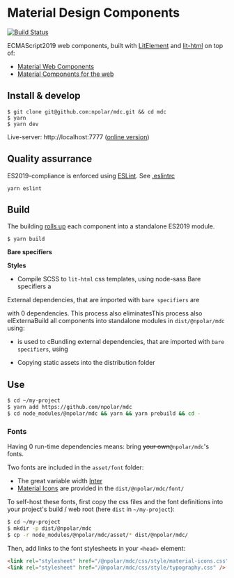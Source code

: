 # Material Design Components

[![Build Status](https://travis-ci.com/npolar/mdc.svg?branch=master)](https://travis-ci.com/npolar/mdc)

ECMAScript2019 web components, built with [LitElement](https://lit-element.polymer-project.org/) and [lit-html](https://lit-html.polymer-project.org/) on top of:

- [Material Web Components](https://github.com/material-components/material-components-web-components)
- [Material Components for the web](https://github.com/material-components/material-components-web)

## Install & develop

```
$ git clone git@github.com:npolar/mdc.git && cd mdc
$ yarn
$ yarn dev
```

Live-server: http://localhost:7777 ([online version](https://mdc.npolar.now.sh))

## Quality assurrance

ES2019-compliance is enforced using [ESLint](https://eslint.org/). See [.eslintrc](.eslintrc.json)

```
yarn eslint
```

## Build

The building [rolls up](https://rollupjs.org/guide/en/) each component into a standalone ES2019 module.

```
$ yarn build
```

**Bare specifiers**

**Styles**

- Compile SCSS to `lit-html` css templates, using node-sass
  Bare specifiers a

External dependencies, that are imported with `bare specifiers` are

with 0 dependencies.
This process also eliminatesThis process also elExternaBuild all components into standalone modules in `dist/@npolar/mdc` using:

- is used to cBundling external dependencies, that are imported with `bare specifiers`, using

- Copying static assets into the distribution folder

## Use

```sh
$ cd ~/my-project
$ yarn add https://github.com/npolar/mdc
$ cd node_modules/@npolar/mdc && yarn && yarn prebuild && cd -

```

### Fonts

Having 0 run-time dependencies means: bring ~~your own~~`@npolar/mdc`'s fonts.

Two fonts are included in the `asset/font` folder:

- The great variable width [Inter](https://rsms.me/inter/)
- [Material Icons](https://material.io/resources/icons/?style=baseline) are provided in the `dist/@npolar/mdc/font/`

To self-host these fonts, first copy the css files and the font definitions into your project's build / web root (here `dist` in `~/my-project`):

```bash
$ cd ~/my-project
$ mkdir -p dist/@npolar/mdc
$ cp -r node_modules/@npolar/mdc/asset/* dist/@npolar/mdc/
```

Then, add links to the font stylesheets in your `<head>` element:

```html
<link rel="stylesheet" href="/@npolar/mdc/css/style/material-icons.css" />
<link rel="stylesheet" href="/@npolar/mdc/css/style/typography.css" />
```

